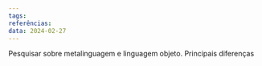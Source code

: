 ```yaml
---
tags: 
referências: 
data: 2024-02-27
---
```

Pesquisar sobre metalinguagem e linguagem objeto. Principais diferenças 